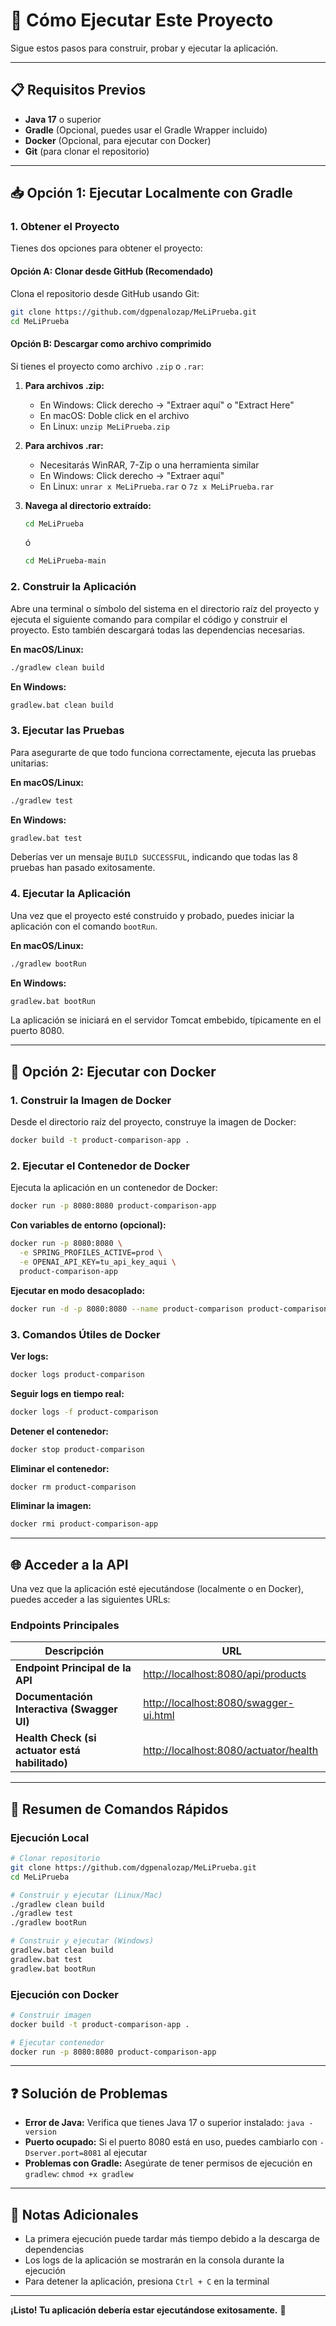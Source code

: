 # 🚀 Cómo Ejecutar Este Proyecto

Sigue estos pasos para construir, probar y ejecutar la aplicación.

---

## 📋 Requisitos Previos

- **Java 17** o superior
- **Gradle** (Opcional, puedes usar el Gradle Wrapper incluido)
- **Docker** (Opcional, para ejecutar con Docker)
- **Git** (para clonar el repositorio)

---

## 📥 Opción 1: Ejecutar Localmente con Gradle

### 1. Obtener el Proyecto

Tienes dos opciones para obtener el proyecto:

#### Opción A: Clonar desde GitHub (Recomendado)

Clona el repositorio desde GitHub usando Git:

```bash
git clone https://github.com/dgpenalozap/MeLiPrueba.git
cd MeLiPrueba
```

#### Opción B: Descargar como archivo comprimido

Si tienes el proyecto como archivo `.zip` o `.rar`:

1. **Para archivos .zip:**
   - En Windows: Click derecho → "Extraer aquí" o "Extract Here"
   - En macOS: Doble click en el archivo
   - En Linux: `unzip MeLiPrueba.zip`

2. **Para archivos .rar:**
   - Necesitarás WinRAR, 7-Zip o una herramienta similar
   - En Windows: Click derecho → "Extraer aquí"
   - En Linux: `unrar x MeLiPrueba.rar` o `7z x MeLiPrueba.rar`

3. **Navega al directorio extraído:**
   ```bash
   cd MeLiPrueba
   ```
   ó
   ```bash
   cd MeLiPrueba-main
   ```

### 2. Construir la Aplicación

Abre una terminal o símbolo del sistema en el directorio raíz del proyecto y ejecuta el siguiente comando para compilar el código y construir el proyecto. Esto también descargará todas las dependencias necesarias.

**En macOS/Linux:**
```bash
./gradlew clean build
```

**En Windows:**
```bash
gradlew.bat clean build
```

### 3. Ejecutar las Pruebas

Para asegurarte de que todo funciona correctamente, ejecuta las pruebas unitarias:

**En macOS/Linux:**
```bash
./gradlew test
```

**En Windows:**
```bash
gradlew.bat test
```

Deberías ver un mensaje `BUILD SUCCESSFUL`, indicando que todas las 8 pruebas han pasado exitosamente.

### 4. Ejecutar la Aplicación

Una vez que el proyecto esté construido y probado, puedes iniciar la aplicación con el comando `bootRun`.

**En macOS/Linux:**
```bash
./gradlew bootRun
```

**En Windows:**
```bash
gradlew.bat bootRun
```

La aplicación se iniciará en el servidor Tomcat embebido, típicamente en el puerto 8080.

---

## 🐳 Opción 2: Ejecutar con Docker

### 1. Construir la Imagen de Docker

Desde el directorio raíz del proyecto, construye la imagen de Docker:

```bash
docker build -t product-comparison-app .
```

### 2. Ejecutar el Contenedor de Docker

Ejecuta la aplicación en un contenedor de Docker:

```bash
docker run -p 8080:8080 product-comparison-app
```

**Con variables de entorno (opcional):**
```bash
docker run -p 8080:8080 \
  -e SPRING_PROFILES_ACTIVE=prod \
  -e OPENAI_API_KEY=tu_api_key_aqui \
  product-comparison-app
```

**Ejecutar en modo desacoplado:**
```bash
docker run -d -p 8080:8080 --name product-comparison product-comparison-app
```

### 3. Comandos Útiles de Docker

**Ver logs:**
```bash
docker logs product-comparison
```

**Seguir logs en tiempo real:**
```bash
docker logs -f product-comparison
```

**Detener el contenedor:**
```bash
docker stop product-comparison
```

**Eliminar el contenedor:**
```bash
docker rm product-comparison
```

**Eliminar la imagen:**
```bash
docker rmi product-comparison-app
```

---

## 🌐 Acceder a la API

Una vez que la aplicación esté ejecutándose (localmente o en Docker), puedes acceder a las siguientes URLs:

### Endpoints Principales

| Descripción | URL |
|-------------|-----|
| **Endpoint Principal de la API** | [http://localhost:8080/api/products](http://localhost:8080/api/products) |
| **Documentación Interactiva (Swagger UI)** | [http://localhost:8080/swagger-ui.html](http://localhost:8080/swagger-ui.html) |
| **Health Check (si actuator está habilitado)** | [http://localhost:8080/actuator/health](http://localhost:8080/actuator/health) |

---

## 🎯 Resumen de Comandos Rápidos

### Ejecución Local
```bash
# Clonar repositorio
git clone https://github.com/dgpenalozap/MeLiPrueba.git
cd MeLiPrueba

# Construir y ejecutar (Linux/Mac)
./gradlew clean build
./gradlew test
./gradlew bootRun

# Construir y ejecutar (Windows)
gradlew.bat clean build
gradlew.bat test
gradlew.bat bootRun
```

### Ejecución con Docker
```bash
# Construir imagen
docker build -t product-comparison-app .

# Ejecutar contenedor
docker run -p 8080:8080 product-comparison-app
```

---

## ❓ Solución de Problemas

- **Error de Java:** Verifica que tienes Java 17 o superior instalado: `java -version`
- **Puerto ocupado:** Si el puerto 8080 está en uso, puedes cambiarlo con `-Dserver.port=8081` al ejecutar
- **Problemas con Gradle:** Asegúrate de tener permisos de ejecución en `gradlew`: `chmod +x gradlew`

---

## 📝 Notas Adicionales

- La primera ejecución puede tardar más tiempo debido a la descarga de dependencias
- Los logs de la aplicación se mostrarán en la consola durante la ejecución
- Para detener la aplicación, presiona `Ctrl + C` en la terminal

---

**¡Listo! Tu aplicación debería estar ejecutándose exitosamente.** 🎉